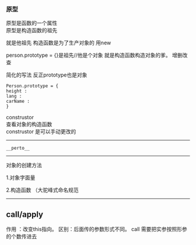 



### 原型

原型是函数的一个属性  
原型是构造函数的祖先

就是他祖先
构造函数是为了生产对象的  用new  

person.prototype = {}是祖先//他是个对象  就是构造函数构造对象的爹。
增删改查


简化的写法 
反正prototype也是对象
 ```
 Person.prototype = {
 height : 
 lang : 
 carName : 
 }
 ```
 construstor  
 查看对象的构造函数   
 construstor 是可以手动更改的   
 
 ---
 ``` 
 __perto__
 ```
 
 


---

对象的创建方法

1.对象字面量

2.构造函数  （大驼峰式命名规范

---

## call/apply
作用 ：改变this指向。
区别：后面传的参数形式不同。
call 需要把实参按照形参的个数传进去
